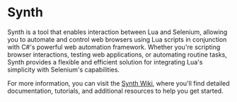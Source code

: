 # Synth

Synth is a tool that enables interaction between Lua and Selenium, allowing you to automate and control web browsers using Lua scripts in conjunction with C#'s powerful web automation framework. Whether you're scripting browser interactions, testing web applications, or automating routine tasks, Synth provides a flexible and efficient solution for integrating Lua's simplicity with Selenium's capabilities.

For more information, you can visit the [Synth Wiki](https://github.com/waxnet/Synth/wiki), where you'll find detailed documentation, tutorials, and additional resources to help you get started.
